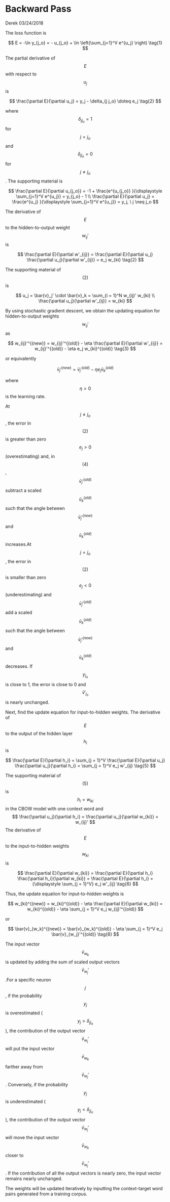 # Backward Pass

Derek 03/24/2018

The loss function is


$$
E = -\ln y_{j_o} = - u_{j_o} + \ln \left(\sum_{j=1}^V e^{u_j} \right)
\tag{1}
$$


The partial derivative of $$E$$ with respect to $$u_j$$ is


$$
\frac{\partial E}{\partial u_j} = y_j - \delta_{j j_o} \doteq e_j \tag{2}
$$


where $$\delta_{j j_o} = 1$$ for $$j = j_o$$ and $$\delta_{j j_o} = 0$$ for $$j \neq j_o$$. The supporting material is


$$
\frac{\partial E}{\partial u_{j_o}} = -1 + \frac{e^{u_{j_o}}  }{\displaystyle \sum_{j=1}^V e^{u_j}} 
 = y_{j_o} - 1 \\ 
\frac{\partial E}{\partial u_j} = \frac{e^{u_j}  }{\displaystyle \sum_{j=1}^V e^{u_j}} = y_j,  \ j \neq j_o
$$


The derivative of $$E$$ to the hidden-to-output weight $$w_{ij}'$$ is


$$
\frac{\partial E}{\partial w'_{ij}} = \frac{\partial E}{\partial u_j} \frac{\partial u_j}{\partial w'_{ij}} = e_j w_{ki} 
\tag{2}
$$


The supporting material of $$(2)$$ is


$$
u_j = \bar{v}_j' \cdot \bar{v}_k = \sum_{i = 1}^N w_{ij}' w_{ki} \\  
\frac{\partial u_j}{\partial w'_{ij}} = w_{ki}
$$


By using stochastic gradient descent, we obtain the updating equation for  hidden-to-output weights $$w_{ij}'$$ as


$$
w_{ij}'^{(new)} = w_{ij}'^{(old)} - \eta \frac{\partial E}{\partial w'_{ij}}
= w_{ij}'^{(old)} - \eta e_j w_{ki}^{(old)} \tag{3}
$$


or equivalently


$$
\bar{v}_j'^{(new)} = \bar{v}_j'^{(old)} - \eta e_j \bar{v}_k^{(old)} \tag{4}
$$


where $$\eta > 0$$ is the learning rate.

At $$j \neq j_o$$, the error in $$(2)$$ is greater than zero $$e_j > 0$$ \(overestimating\) and, in $$(4)$$,  $$\bar{v}_j'^{(old)}$$ subtract a scaled $$\bar{v}_k^{(old)}$$such that the angle between $$\bar{v}_j'^{(new)}$$ and $$\bar{v}_k^{(old)}$$ increases.At $$j = j_o$$, the error in $$(2)$$ is smaller than zero $$e_j < 0$$ \(underestimating\) and $$\bar{v}_j'^{(old)}$$ add a scaled $$\bar{v}_k^{(old)}$$such that the angle between $$\bar{v}_j'^{(new)}$$ and $$\bar{v}_k^{(old)}$$ decreases. If $$y_{j_o}$$ is close to 1, the error is close to 0 and $$\bar{v}'_{j_o}$$ is nearly unchanged.

Next, find the update equation for input-to-hidden weights. The derivative of $$E$$  to the output of the hidden layer $$h_i$$ is


$$
\frac{\partial E}{\partial h_i} = \sum_{j = 1}^V \frac{\partial E}{\partial u_j} \frac{\partial u_j}{\partial h_i} 
 = \sum_{j = 1}^V e_j w'_{ij} \tag{5}
$$


The supporting material of $$(5)$$ is
$$
h_i = w_{ki}
$$
in the CBOW model with one context word and
$$
\frac{\partial u_j}{\partial h_i} = \frac{\partial u_j}{\partial w_{ki}} = w_{ij}'
$$
The derivative of $$E$$ to the input-to-hidden weights $$w_{ki}$$ is


$$
\frac{\partial E}{\partial w_{ki}} = \frac{\partial E}{\partial h_i} \frac{\partial h_i}{\partial w_{ki}} = \frac{\partial E}{\partial h_i}
  = {\displaystyle \sum_{j = 1}^V} e_j w'_{ij} \tag{6}
$$


Thus, the update equation for input-to-hidden weights is


$$
w_{ki}^{(new)} = w_{ki}^{(old)} - \eta \frac{\partial E}{\partial w_{ki}}  = w_{ki}^{(old)} - \eta \sum_{j = 1}^V e_j w_{ij}'^{(old)}
$$


or


$$
\bar{v}_{w_k}^{(new)} = \bar{v}_{w_k}^{(old)} - \eta \sum_{j = 1}^V e_j \bar{v}_{w_j}'^{(old)} \tag{8}
$$


The input vector $$\bar{v}_{w_k}$$ is updated by adding the sum of scaled output vectors $$\bar{v}_{w_j}'$$.For a specific neuron $$j$$, if the probability $$y_j$$ is overestimated \($$y_j > \delta_{j j_o}$$\), the contribution of the output vector $$\bar{v}_{w_j}'$$ will put the input vector $$\bar{v}_{w_k}$$ farther away from $$\bar{v}_{w_j}'$$. Conversely, if the probability $$y_j$$ is underestimated \($$y_j < \delta_{j j_o}$$\), the contribution of the output vector $$\bar{v}_{w_j}'$$ will move the input vector $$\bar{v}_{w_k}$$ closer to $$\bar{v}_{w_j}'$$. If the contribution of all the output vectors is nearly zero, the input vector remains nearly unchanged.

The weights will be updated iteratively by inputting the context-target word pairs generated from a training corpus.

